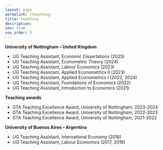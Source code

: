 ```yaml
---
layout: page
permalink: /teaching/
title: teaching
description:
nav: true
nav_order: 3
---
```


**University of Nottingham – United Kingdom**

- UG Teaching Assistant, Economic Dissertations (2025)
- UG Teaching Assistant, Econometric Theory (2024)
- UG Teaching Assistant, Labour Economics (2023) 
- UG Teaching Assistant, Applied Econometrics II (2023)
- UG Teaching Assistant, Applied Econometrics I (2022, 2024)
- UG Teaching Assistant, Foundations of Economics (2022)
- UG Teaching Assistant, Introduction to Economics (2021)

**Teaching awards**
- GTA Teaching Excellence Award, University of Nottingham, 2023-2024
- GTA Teaching Excellence Award, University of Nottingham, 2022-2023
- GTA Teaching Excellence Award, University of Nottingham, 2021-2022

**University of Buenos Aires – Argentina**
- UG Teaching Assistant, International Economy (2018)
- UG Teaching Assistant, Labour Economics (2017, 2018)
